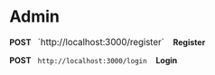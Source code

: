 <h1>Admin</h1>

<span>
  <strong>POST</strong>&nbsp;&nbsp;
  <span style="font-size: 1.1em;">`http://localhost:3000/register`</span>&nbsp;&nbsp;&nbsp;
  <strong>Register</strong>
</span><br>


<span><strong>POST</strong>&nbsp;&nbsp;    `http://localhost:3000/login`    &nbsp;&nbsp;&nbsp;<strong>Login</strong></span>
